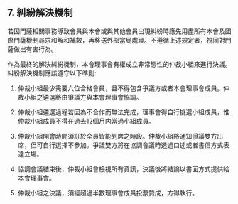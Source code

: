 ## 7. 糾紛解決機制

若因門薩相關事務導致會員與本會或與其他會員出現糾紛時應先用盡所有本會及國際門薩機制尋求和解和補救，再移送外部當局處理。不遵循上述規定者，視同對門薩做出有害行為。

作為最終的解決糾紛機制，本會理事會有權成立非常態性的仲裁小組來進行決議。糾紛解決機制應該遵守以下準則:

1. 仲裁小組最少需要六位合格會員，且不得包含爭議方或者本會理事會成員。仲裁小組之遴選將由爭議方與本會理事會協調。

2. 仲裁小組遴選過程若因為不合作而無法完成，理事會得自行挑選小組成員，惟仲裁小組成員不得在過去12個月内當過小組成員。

3. 仲裁小組開會時間須訂於全員皆能列席之時段。仲裁小組將通知爭議雙方出席，但可自行選擇不參加。爭議雙方將在協調會議時透過口述或者書信方式表達立場。

4. 協調會議結束後，仲裁小組會檢視所有資訊，決議後將結論以書面方式提供給本會理事會。

5. 仲裁小組之決議，須經超過半數理事會成員投票贊成，方得執行。



